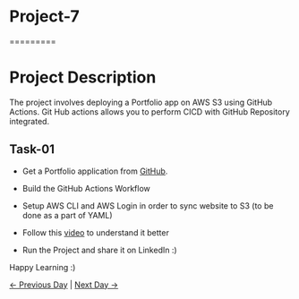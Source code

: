 # Project-7

=========

# Project Description

The project involves deploying a Portfolio app on AWS S3 using GitHub Actions.
Git Hub actions allows you to perform CICD with GitHub Repository integrated.

## Task-01

- Get a Portfolio application from [GitHub](https://github.com/LondheShubham153/tws-portfolio).

- Build the GitHub Actions Workflow

- Setup AWS CLI and AWS Login in order to sync website to S3 (to be done as a part of YAML)

- Follow this [video]() to understand it better

- Run the Project and share it on LinkedIn :)

Happy Learning :)

[← Previous Day](../day85/tasks.md) | [Next Day →](../day87/tasks.md)
